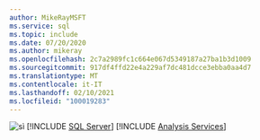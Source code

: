 ```yaml
---
author: MikeRayMSFT
ms.service: sql
ms.topic: include
ms.date: 07/20/2020
ms.author: mikeray
ms.openlocfilehash: 2c7a2989fc1c664e067d5349187a27ba1b3d1009
ms.sourcegitcommit: 917df4ffd22e4a229af7dc481dcce3ebba0aa4d7
ms.translationtype: MT
ms.contentlocale: it-IT
ms.lasthandoff: 02/10/2021
ms.locfileid: "100019283"
---
```

<Token>![sì](../media/yes-icon.png) [!INCLUDE [SQL Server](../ssnoversion-md.md)] [!INCLUDE [Analysis Services](../ssasnoversion-md.md)]</Token>